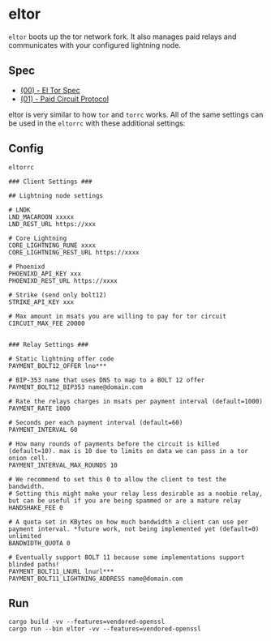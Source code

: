 eltor
=====

`eltor` boots up the tor network fork. It also manages paid relays and communicates with your configured lightning node. 

Spec
----
- [(00) - El Tor Spec](./spec/00_spec.md)
- [(01) - Paid Circuit Protocol](./spec/01_paid_circuits.md)


eltor is very similar to how `tor` and `torrc` works. All of the same settings can be used in the `eltorrc` with these additional settings:

Config
------
`eltorrc`
```
### Client Settings ###

## Lightning node settings

# LNDK
LND_MACAROON xxxxx
LND_REST_URL https://xxx

# Core Lightning
CORE_LIGHTNING_RUNE xxxx
CORE_LIGHTNING_REST_URL https://xxxx

# Phoenixd
PHOENIXD_API_KEY xxx
PHOENIXD_REST_URL https://xxxx

# Strike (send only bolt12)
STRIKE_API_KEY xxx

# Max amount in msats you are willing to pay for tor circuit
CIRCUIT_MAX_FEE 20000


### Relay Settings ###

# Static lightning offer code
PAYMENT_BOLT12_OFFER lno***

# BIP-353 name that uses DNS to map to a BOLT 12 offer
PAYMENT_BOLT12_BIP353 name@domain.com

# Rate the relays charges in msats per payment interval (default=1000)
PAYMENT_RATE 1000

# Seconds per each payment interval (default=60)
PAYMENT_INTERVAL 60

# How many rounds of payments before the circuit is killed (default=10). max is 10 due to limits on data we can pass in a tor onion cell.
PAYMENT_INTERVAL_MAX_ROUNDS 10

# We recommend to set this 0 to allow the client to test the bandwidth. 
# Setting this might make your relay less desirable as a noobie relay, but can be useful if you are being spammed or are a mature relay
HANDSHAKE_FEE 0 

# A quota set in KBytes on how much bandwidth a client can use per payment interval. *future work, not being implemented yet (default=0) unlimited
BANDWIDTH_QUOTA 0

# Eventually support BOLT 11 because some implementations support blinded paths!
PAYMENT_BOLT11_LNURL lnurl*** 
PAYMENT_BOLT11_LIGHTNING_ADDRESS name@domain.com
```

Run
---
```
cargo build -vv --features=vendored-openssl
cargo run --bin eltor -vv --features=vendored-openssl
```

